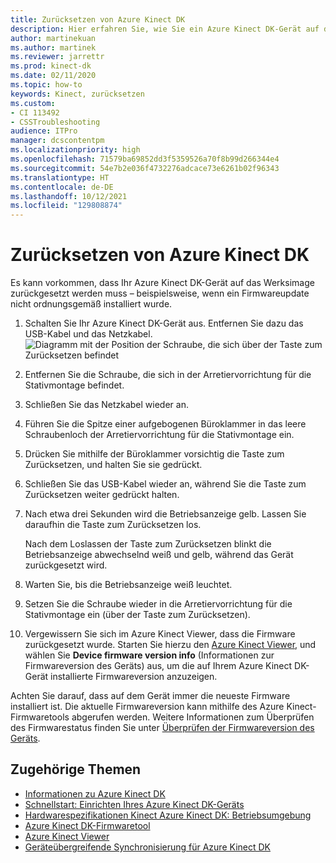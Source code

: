 ```yaml
---
title: Zurücksetzen von Azure Kinect DK
description: Hier erfahren Sie, wie Sie ein Azure Kinect DK-Gerät auf das Werksimage zurücksetzen.
author: martinekuan
ms.author: martinek
ms.reviewer: jarrettr
ms.prod: kinect-dk
ms.date: 02/11/2020
ms.topic: how-to
keywords: Kinect, zurücksetzen
ms.custom:
- CI 113492
- CSSTroubleshooting
audience: ITPro
manager: dcscontentpm
ms.localizationpriority: high
ms.openlocfilehash: 71579ba69852dd3f5359526a70f8b99d266344e4
ms.sourcegitcommit: 54e7b2e036f4732276adcace73e6261b02f96343
ms.translationtype: HT
ms.contentlocale: de-DE
ms.lasthandoff: 10/12/2021
ms.locfileid: "129808874"
---
```

# <a name="reset-azure-kinect-dk"></a>Zurücksetzen von Azure Kinect DK

Es kann vorkommen, dass Ihr Azure Kinect DK-Gerät auf das Werksimage zurückgesetzt werden muss – beispielsweise, wenn ein Firmwareupdate nicht ordnungsgemäß installiert wurde.

1. Schalten Sie Ihr Azure Kinect DK-Gerät aus. Entfernen Sie dazu das USB-Kabel und das Netzkabel.
  ![Diagramm mit der Position der Schraube, die sich über der Taste zum Zurücksetzen befindet](media/reset-azure-kinect-dk-diagram.png)
1. Entfernen Sie die Schraube, die sich in der Arretiervorrichtung für die Stativmontage befindet.
1. Schließen Sie das Netzkabel wieder an.
1. Führen Sie die Spitze einer aufgebogenen Büroklammer in das leere Schraubenloch der Arretiervorrichtung für die Stativmontage ein.
1. Drücken Sie mithilfe der Büroklammer vorsichtig die Taste zum Zurücksetzen, und halten Sie sie gedrückt.
1. Schließen Sie das USB-Kabel wieder an, während Sie die Taste zum Zurücksetzen weiter gedrückt halten.
1. Nach etwa drei Sekunden wird die Betriebsanzeige gelb. Lassen Sie daraufhin die Taste zum Zurücksetzen los.  
   
   Nach dem Loslassen der Taste zum Zurücksetzen blinkt die Betriebsanzeige abwechselnd weiß und gelb, während das Gerät zurückgesetzt wird. 
1. Warten Sie, bis die Betriebsanzeige weiß leuchtet.
1. Setzen Sie die Schraube wieder in die Arretiervorrichtung für die Stativmontage ein (über der Taste zum Zurücksetzen).
1. Vergewissern Sie sich im Azure Kinect Viewer, dass die Firmware zurückgesetzt wurde. Starten Sie hierzu den [Azure Kinect Viewer](azure-kinect-viewer.md), und wählen Sie **Device firmware version info** (Informationen zur Firmwareversion des Geräts) aus, um die auf Ihrem Azure Kinect DK-Gerät installierte Firmwareversion anzuzeigen.

Achten Sie darauf, dass auf dem Gerät immer die neueste Firmware installiert ist. Die aktuelle Firmwareversion kann mithilfe des Azure Kinect-Firmwaretools abgerufen werden. Weitere Informationen zum Überprüfen des Firmwarestatus finden Sie unter [Überprüfen der Firmwareversion des Geräts](azure-kinect-firmware-tool.md#check-device-firmware-version).

## <a name="related-topics"></a>Zugehörige Themen

- [Informationen zu Azure Kinect DK](about-azure-kinect-dk.md)
- [Schnellstart: Einrichten Ihres Azure Kinect DK-Geräts](set-up-azure-kinect-dk.md)
- [Hardwarespezifikationen Kinect Azure Kinect DK: Betriebsumgebung](hardware-specification.md#operating-environment)
- [Azure Kinect DK-Firmwaretool](azure-kinect-firmware-tool.md)
- [Azure Kinect Viewer](azure-kinect-viewer.md)
- [Geräteübergreifende Synchronisierung für Azure Kinect DK](multi-camera-sync.md)
